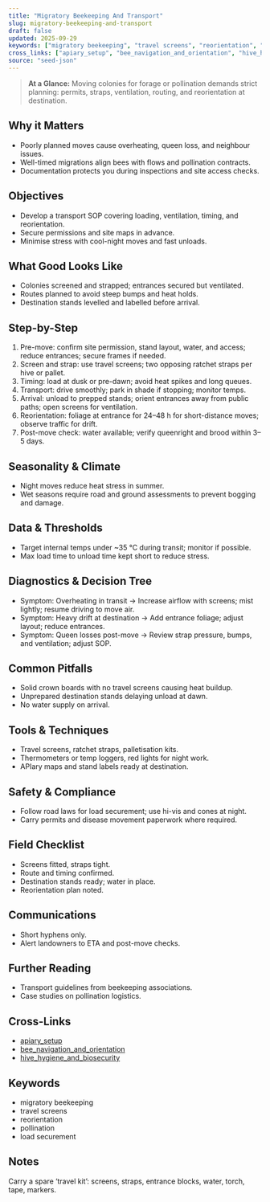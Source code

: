 ```yaml
---
title: "Migratory Beekeeping And Transport"
slug: migratory-beekeeping-and-transport
draft: false
updated: 2025-09-29
keywords: ["migratory beekeeping", "travel screens", "reorientation", "pollination", "load securement"]
cross_links: ["apiary_setup", "bee_navigation_and_orientation", "hive_hygiene_and_biosecurity"]
source: "seed-json"
---
```


> **At a Glance:** Moving colonies for forage or pollination demands strict planning: permits, straps, ventilation, routing, and reorientation at destination.

## Why it Matters
- Poorly planned moves cause overheating, queen loss, and neighbour issues.
- Well-timed migrations align bees with flows and pollination contracts.
- Documentation protects you during inspections and site access checks.

## Objectives
- Develop a transport SOP covering loading, ventilation, timing, and reorientation.
- Secure permissions and site maps in advance.
- Minimise stress with cool-night moves and fast unloads.

## What Good Looks Like
- Colonies screened and strapped; entrances secured but ventilated.
- Routes planned to avoid steep bumps and heat holds.
- Destination stands levelled and labelled before arrival.

## Step-by-Step
1) Pre-move: confirm site permission, stand layout, water, and access; reduce entrances; secure frames if needed.
2) Screen and strap: use travel screens; two opposing ratchet straps per hive or pallet.
3) Timing: load at dusk or pre-dawn; avoid heat spikes and long queues.
4) Transport: drive smoothly; park in shade if stopping; monitor temps.
5) Arrival: unload to prepped stands; orient entrances away from public paths; open screens for ventilation.
6) Reorientation: foliage at entrance for 24–48 h for short-distance moves; observe traffic for drift.
7) Post-move check: water available; verify queenright and brood within 3–5 days.

## Seasonality & Climate
- Night moves reduce heat stress in summer.
- Wet seasons require road and ground assessments to prevent bogging and damage.

## Data & Thresholds
- Target internal temps under ~35 °C during transit; monitor if possible.
- Max load time to unload time kept short to reduce stress.

## Diagnostics & Decision Tree
- Symptom: Overheating in transit -> Increase airflow with screens; mist lightly; resume driving to move air.
- Symptom: Heavy drift at destination -> Add entrance foliage; adjust layout; reduce entrances.
- Symptom: Queen losses post-move -> Review strap pressure, bumps, and ventilation; adjust SOP.

## Common Pitfalls
- Solid crown boards with no travel screens causing heat buildup.
- Unprepared destination stands delaying unload at dawn.
- No water supply on arrival.

## Tools & Techniques
- Travel screens, ratchet straps, palletisation kits.
- Thermometers or temp loggers, red lights for night work.
- APIary maps and stand labels ready at destination.

## Safety & Compliance
- Follow road laws for load securement; use hi-vis and cones at night.
- Carry permits and disease movement paperwork where required.

## Field Checklist
- Screens fitted, straps tight.
- Route and timing confirmed.
- Destination stands ready; water in place.
- Reorientation plan noted.

## Communications
- Short hyphens only.
- Alert landowners to ETA and post-move checks.

## Further Reading
- Transport guidelines from beekeeping associations.
- Case studies on pollination logistics.

## Cross-Links
- [apiary_setup](/topics/apiary-setup/)
- [bee_navigation_and_orientation](/topics/bee-navigation-and-orientation/)
- [hive_hygiene_and_biosecurity](/topics/hive-hygiene-and-biosecurity/)

## Keywords
- migratory beekeeping
- travel screens
- reorientation
- pollination
- load securement

## Notes
Carry a spare ‘travel kit’: screens, straps, entrance blocks, water, torch, tape, markers.
